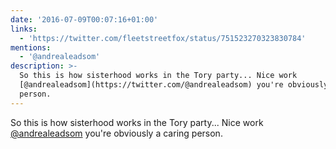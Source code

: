 ```yaml
---
date: '2016-07-09T00:07:16+01:00'
links:
  - 'https://twitter.com/fleetstreetfox/status/751523270323830784'
mentions:
  - '@andrealeadsom'
description: >-
  So this is how sisterhood works in the Tory party... Nice work
  [@andrealeadsom](https://twitter.com/@andrealeadsom) you're obviously a caring
  person.
---
```

So this is how sisterhood works in the Tory party... Nice work [@andrealeadsom](https://twitter.com/@andrealeadsom) you're obviously a caring person. 

